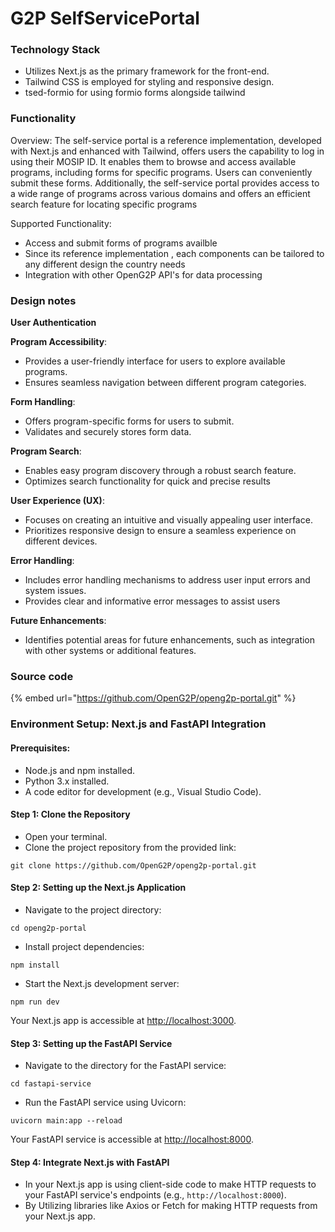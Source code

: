 # G2P SelfServicePortal

### Technology **Stack**

* Utilizes Next.js as the primary framework for the front-end.
* Tailwind CSS is employed for styling and responsive design.
* tsed-formio for using formio forms alongside tailwind

### Functionality

Overview: The self-service portal is a reference implementation, developed with Next.js and enhanced with Tailwind, offers users the capability to log in using their MOSIP ID. It enables them to browse and access available programs, including forms for specific programs. Users can conveniently submit these forms. Additionally, the self-service portal provides access to a wide range of programs across various domains and offers an efficient search feature for locating specific programs

Supported Functionality:

* Access and submit forms of programs availble
* Since its reference implementation , each components can be tailored to any different design the country needs
* Integration with other OpenG2P API's for data processing

### Design notes

**User Authentication**

**Program Accessibility**:

* Provides a user-friendly interface for users to explore available programs.
* Ensures seamless navigation between different program categories.

**Form Handling**:

* Offers program-specific forms for users to submit.
* Validates and securely stores form data.

**Program Search**:

* Enables easy program discovery through a robust search feature.
* Optimizes search functionality for quick and precise results

**User Experience (UX)**:

* Focuses on creating an intuitive and visually appealing user interface.
* Prioritizes responsive design to ensure a seamless experience on different devices.

**Error Handling**:

* Includes error handling mechanisms to address user input errors and system issues.
* Provides clear and informative error messages to assist users

**Future Enhancements**:

* Identifies potential areas for future enhancements, such as integration with other systems or additional features.

### Source code

{% embed url="https://github.com/OpenG2P/openg2p-portal.git" %}

### Environment Setup: Next.js and FastAPI Integration

#### Prerequisites:

* Node.js and npm installed.
* Python 3.x installed.
* A code editor for development (e.g., Visual Studio Code).

#### Step 1: Clone the Repository

* Open your terminal.
* Clone the project repository from the provided link:

```
git clone https://github.com/OpenG2P/openg2p-portal.git
```

#### Step 2: Setting up the Next.js Application

* Navigate to the project directory:

```
cd openg2p-portal
```

* Install project dependencies:

```
npm install
```

* Start the Next.js development server:

```
npm run dev
```

Your Next.js app is accessible at [http://localhost:3000](http://localhost:3000/).

#### Step 3: Setting up the FastAPI Service

* Navigate to the directory for the FastAPI service:

```
cd fastapi-service
```

* Run the FastAPI service using Uvicorn:

```
uvicorn main:app --reload
```

Your FastAPI service is accessible at [http://localhost:8000](http://localhost:8000/).

#### Step 4: Integrate Next.js with FastAPI

* In your Next.js app is using client-side code to make HTTP requests to your FastAPI service's endpoints (e.g., `http://localhost:8000`).
* By Utilizing libraries like Axios or Fetch for making HTTP requests from your Next.js app.
